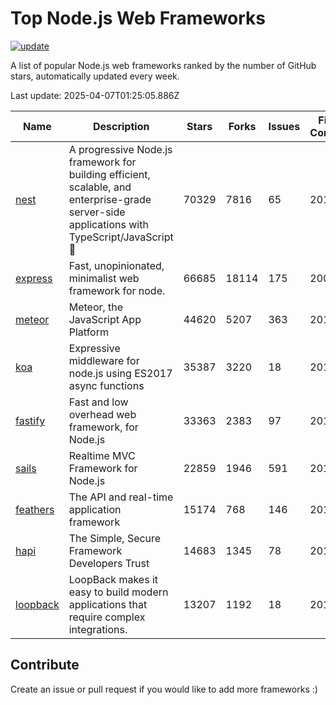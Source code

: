 # Top Node.js Web Frameworks

[![update](https://github.com/sunnysid3up/nodejs-web-frameworks/actions/workflows/update.yml/badge.svg)](https://github.com/sunnysid3up/nodejs-web-frameworks/actions/workflows/update.yml)

A list of popular Node.js web frameworks ranked by the number of GitHub stars, automatically updated every week.

Last update: 2025-04-07T01:25:05.886Z

| Name          | Description          | Stars                     | Forks          | Issues               | First Commit        | Last Commit         | Language          |
|---------------|----------------------|---------------------------|----------------|----------------------|---------------------|---------------------|-------------------|
| [nest](https://github.com/nestjs/nest) | A progressive Node.js framework for building efficient, scalable, and enterprise-grade server-side applications with TypeScript/JavaScript 🚀 | 70329 | 7816 | 65 | 2017 | 2025-04-07 | TS |
| [express](https://github.com/expressjs/express) | Fast, unopinionated, minimalist web framework for node. | 66685 | 18114 | 175 | 2009 | 2025-04-06 | JS |
| [meteor](https://github.com/meteor/meteor) | Meteor, the JavaScript App Platform | 44620 | 5207 | 363 | 2012 | 2025-04-06 | JS |
| [koa](https://github.com/koajs/koa) | Expressive middleware for node.js using ES2017 async functions | 35387 | 3220 | 18 | 2013 | 2025-04-06 | JS |
| [fastify](https://github.com/fastify/fastify) | Fast and low overhead web framework, for Node.js | 33363 | 2383 | 97 | 2016 | 2025-04-07 | JS |
| [sails](https://github.com/balderdashy/sails) | Realtime MVC Framework for Node.js | 22859 | 1946 | 591 | 2012 | 2025-04-04 | JS |
| [feathers](https://github.com/feathersjs/feathers) | The API and real-time application framework | 15174 | 768 | 146 | 2011 | 2025-04-06 | TS |
| [hapi](https://github.com/hapijs/hapi) | The Simple, Secure Framework Developers Trust | 14683 | 1345 | 78 | 2011 | 2025-04-06 | JS |
| [loopback](https://github.com/strongloop/loopback) | LoopBack makes it easy to build modern applications that require complex integrations. | 13207 | 1192 | 18 | 2013 | 2025-04-05 | JS |

## Contribute 

Create an issue or pull request if you would like to add more frameworks :)